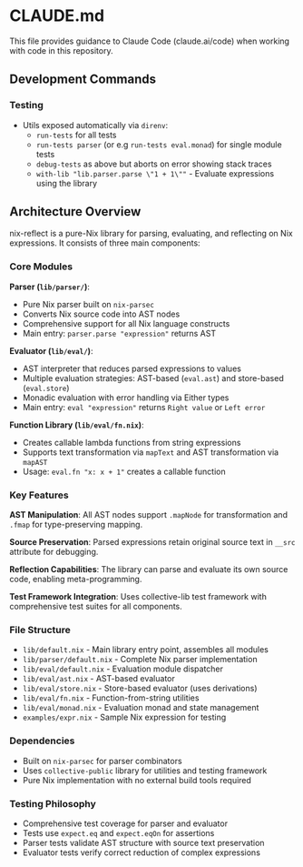 # CLAUDE.md

This file provides guidance to Claude Code (claude.ai/code) when working with code in this repository.

## Development Commands

### Testing
- Utils exposed automatically via `direnv`:
  - `run-tests` for all tests
  - `run-tests parser` (or e.g `run-tests eval.monad`) for single module tests
  - `debug-tests` as above but aborts on error showing stack traces
  - `with-lib "lib.parser.parse \"1 + 1\""` - Evaluate expressions using the library

## Architecture Overview

nix-reflect is a pure-Nix library for parsing, evaluating, and reflecting on Nix expressions. It consists of three main components:

### Core Modules

**Parser (`lib/parser/`)**: 
- Pure Nix parser built on `nix-parsec`
- Converts Nix source code into AST nodes
- Comprehensive support for all Nix language constructs
- Main entry: `parser.parse "expression"` returns AST

**Evaluator (`lib/eval/`)**: 
- AST interpreter that reduces parsed expressions to values
- Multiple evaluation strategies: AST-based (`eval.ast`) and store-based (`eval.store`)
- Monadic evaluation with error handling via Either types
- Main entry: `eval "expression"` returns `Right value` or `Left error`

**Function Library (`lib/eval/fn.nix`)**:
- Creates callable lambda functions from string expressions
- Supports text transformation via `mapText` and AST transformation via `mapAST`
- Usage: `eval.fn "x: x + 1"` creates a callable function

### Key Features

**AST Manipulation**: All AST nodes support `.mapNode` for transformation and `.fmap` for type-preserving mapping.

**Source Preservation**: Parsed expressions retain original source text in `__src` attribute for debugging.

**Reflection Capabilities**: The library can parse and evaluate its own source code, enabling meta-programming.

**Test Framework Integration**: Uses collective-lib test framework with comprehensive test suites for all components.

### File Structure
- `lib/default.nix` - Main library entry point, assembles all modules
- `lib/parser/default.nix` - Complete Nix parser implementation
- `lib/eval/default.nix` - Evaluation module dispatcher 
- `lib/eval/ast.nix` - AST-based evaluator
- `lib/eval/store.nix` - Store-based evaluator (uses derivations)
- `lib/eval/fn.nix` - Function-from-string utilities
- `lib/eval/monad.nix` - Evaluation monad and state management
- `examples/expr.nix` - Sample Nix expression for testing

### Dependencies
- Built on `nix-parsec` for parser combinators
- Uses `collective-public` library for utilities and testing framework
- Pure Nix implementation with no external build tools required

### Testing Philosophy
- Comprehensive test coverage for parser and evaluator
- Tests use `expect.eq` and `expect.eqOn` for assertions
- Parser tests validate AST structure with source text preservation
- Evaluator tests verify correct reduction of complex expressions
